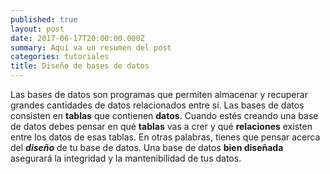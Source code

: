 ```yaml
---
published: true
layout: post
date: 2017-06-17T20:00:00.000Z
summary: Aquí va un resumen del post
categories: tutoriales
title: Diseño de bases de datos
---
```

Las bases de datos son programas que permiten almacenar y recuperar grandes cantidades de datos relacionados entre sí. Las bases de datos consisten en **tablas** que contienen **datos**. Cuando estés creando una base de datos debes pensar en qué **tablas** vas a crer y qué **relaciones** existen entre los datos de esas tablas. En otras palabras, tienes que pensar acerca del ***diseño*** de tu base de datos. Una base de datos **bien diseñada** asegurará la integridad y la mantenibilidad de tus datos.
